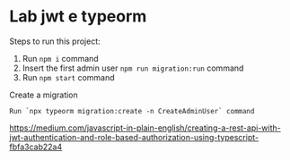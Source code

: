 # Lab jwt e typeorm

Steps to run this project:

1. Run `npm i` command
2. Insert the first admin user `npm run migration:run` command
3. Run `npm start` command

Create a migration
```
Run `npx typeorm migration:create -n CreateAdminUser` command
```

https://medium.com/javascript-in-plain-english/creating-a-rest-api-with-jwt-authentication-and-role-based-authorization-using-typescript-fbfa3cab22a4

